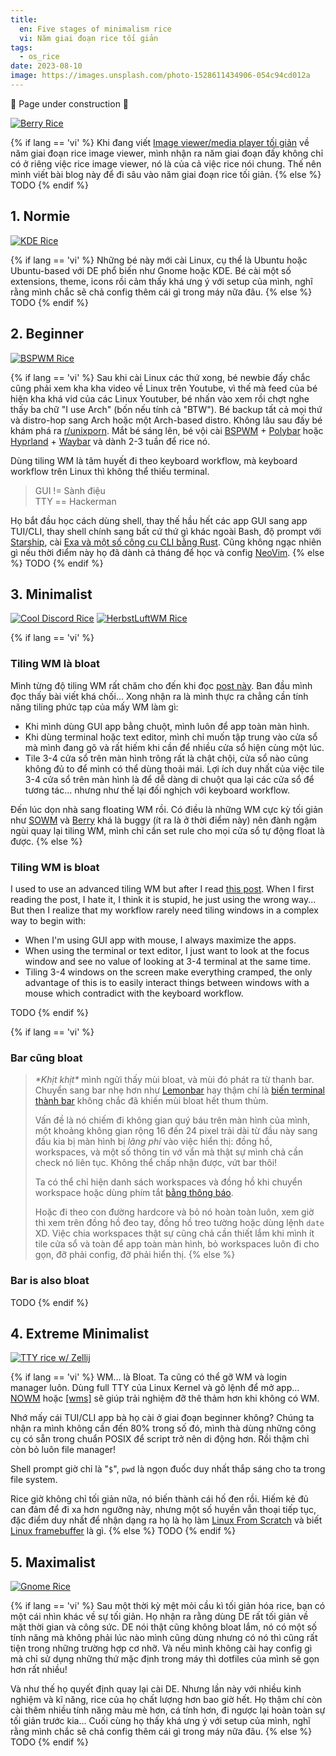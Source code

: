 ```yaml
---
title:
  en: Five stages of minimalism rice
  vi: Năm giai đoạn rice tối giản
tags:
  - os_rice
date: 2023-08-10
image: https://images.unsplash.com/photo-1528611434906-054c94cd012a
---
```


🚧 Page under construction 🚧

[![Berry Rice](https://i.imgur.com/7DWRz1Z.webp)](https://www.reddit.com/r/unixporn/comments/s0cccz/berry_ayudark_my_super_rice)

{% if lang == 'vi' %}
  Khi đang viết [Image viewer/media player tối giản](../9/) về năm giai đoạn rice image viewer, mình nhận ra năm giai đoạn đấy không chỉ có ở riêng việc rice image viewer, nó là của cả việc rice nói chung. Thế nên mình viết bài blog này để đi sâu vào năm giai đoạn rice tối giản.
{% else %}
  TODO
{% endif %}

## 1. Normie

[![KDE Rice](https://i.imgur.com/NTHZScu.webp)](https://i.imgur.com/NTHZScu.webp)

{% if lang == 'vi' %}
  Những bé này mới cài Linux, cụ thể là Ubuntu hoặc Ubuntu-based với DE phổ biến như Gnome hoặc KDE. Bé cài một số extensions, theme, icons rồi cảm thấy khá ưng ý với setup của mình, nghĩ rằng mình chắc sẽ chả config thêm cái gì trong máy nữa đâu.
{% else %}
  TODO
{% endif %}

## 2. Beginner

[![BSPWM Rice](https://user-images.githubusercontent.com/43980777/104730274-50495600-576c-11eb-9520-890cb45815d9.png)](https://codeberg.org/NNB/dotfiles/releases/tag/v1.0.0)

{% if lang == 'vi' %}
  Sau khi cài Linux các thứ xong, bé newbie đấy chắc cũng phải xem kha kha video về Linux trên Youtube, vì thế mà feed của bé hiện kha khá vid của các Linux Youtuber, bé nhấn vào xem rồi chợt nghe thấy ba chữ "I use Arch" (bốn nếu tính cả "BTW"). Bé backup tất cả mọi thứ và distro-hop sang Arch hoặc một Arch-based distro. Không lâu sau đấy bé khám phá ra [r/unixporn](https://www.reddit.com/r/unixporn). Mắt bé sáng lên, bé vội cài [BSPWM](https://github.com/baskerville/bspwm) + [Polybar](https://polybar.github.io) hoặc [Hyprland](https://hyprland.org) + [Waybar](https://github.com/Alexays/Waybar) và dành 2-3 tuần để rice nó.

  Dùng tiling WM là tâm huyết đi theo keyboard workflow, mà keyboard workflow trên Linux thì không thể thiếu terminal.

  > <span class="font-mono">GUI != Sành điệu<br>
  > TTY == Hackerman</span>

  Họ bắt đầu học cách dùng shell, thay thế hầu hết các app GUI sang app TUI/CLI, thay shell chính sang bất cứ thứ gì khác ngoài Bash, độ prompt với [Starship](https://starship.rs), cài [Exa và một số công cụ CLI bằng Rust](https://github.com/sts10/rust-command-line-utilities#unix-to-rust-replacements-or-near-replacements). Cũng không ngạc nhiên gì nếu thời điểm này họ đã dành cả tháng để học và config [NeoVim](https://neovim.io).
{% else %}
  TODO
{% endif %}

## 3. Minimalist

[![Cool Discord Rice](https://i.imgur.com/Sb9iZcz.webp)](https://discord.com/channels/635612648934735892/1033210791320625243/1033339746463789096)
[![HerbstLuftWM Rice](https://user-images.githubusercontent.com/43980777/172338839-482602d7-d57b-4152-a368-2333cf4c0d79.png)](https://codeberg.org/NNB/dotfiles/releases/tag/v3.3.0)

{% if lang == 'vi' %}
  ### Tiling WM là bloat

  Mình từng độ tiling WM rất chăm cho đến khi đọc [post này](http://xahlee.info/linux/why_tiling_window_manager_sucks.html). Ban đầu mình đọc thấy bài viết khá chối... Xong nhận ra là mình thực ra chẳng cần tính năng tiling phức tạp của mấy WM làm gì:

  - Khi mình dùng GUI app bằng chuột, mình luôn để app toàn màn hình.
  - Khi dùng terminal hoặc text editor, mình chỉ muốn tập trung vào cửa sổ mà mình đang gõ và rất hiếm khi cần để nhiều cửa sổ hiện cùng một lúc.
  - Tile 3-4 cửa sổ trên màn hình trông rất là chật chội, cửa sổ nào cũng không đủ to để mình có thể dùng thoải mái. Lợi ích duy nhất của việc tile 3-4 cửa sổ trên màn hình là để dễ dàng di chuột qua lại các cửa sổ để tương tác... nhưng như thế lại đối nghịch với keyboard workflow.

  Đến lúc dọn nhà sang floating WM rồi. Có điều là những WM cực kỳ tối giản như [SOWM](https://github.com/dylanaraps/sowm) và [Berry](https://berrywm.org) khá là buggy (ít ra là ở thời điểm này) nên đành ngậm ngùi quay lại tiling WM, mình chỉ cần set rule cho mọi cửa sổ tự động float là được.
{% else %}
  ### Tiling WM is bloat

  I used to use an advanced tiling WM but after I read [this post](http://xahlee.info/linux/why_tiling_window_manager_sucks.html). When I first reading the post, I hate it, I think it is stupid, he just using the wrong way... But then I realize that my workflow rarely need tiling windows in a complex way to begin with:

  - When I'm using GUI app with mouse, I always maximize the apps.
  - When using the terminal or text editor, I just want to look at the focus window and see no value of looking at 3-4 terminal at the same time.
  - Tiling 3-4 windows on the screen make everything cramped, the only advantage of this is to easily interact things between windows with a mouse which contradict with the keyboard workflow.

  TODO
{% endif %}

{% if lang == 'vi' %}
  ### Bar cũng bloat

  > _\*Khịt khịt\*_ mình ngửi thấy mùi bloat, và mùi đó phát ra từ thanh bar. Chuyển sang bar nhẹ hơn như [Lemonbar](https://github.com/LemonBoy/bar) hay thậm chí là [biến terminal thành bar](https://sw.kovidgoyal.net/kitty/kittens/panel/#command-line-interface) không chắc đã khiến mùi bloat hết thum thủm.
  >
  > Vấn đề là nó chiếm đi không gian quý báu trên màn hình của mình, một khoảng không gian rộng 16 đến 24 pixel trải dài từ đầu này sang đầu kia bị màn hình bị _lãng phí_ vào việc hiển thị: đồng hồ, workspaces, và một số thông tin vớ vẩn mà thật sự mình chả cần check nó liên tục. Không thể chấp nhận được, vứt bar thôi!
  >
  > Ta có thể chỉ hiện danh sách workspaces và đồng hồ khi chuyển workspace hoặc dùng phím tắt [bằng thông báo](https://gist.github.com/NNBnh/5f6e601a6a82a6ed43b1959698758141?permalink_comment_id=3735888#gistcomment-3735888).
  >
  > Hoặc đi theo con đường hardcore và bỏ nó hoàn toàn luôn, xem giờ thì xem trên đồng hồ đeo tay, đồng hồ treo tường hoặc dùng lệnh `date` XD. Việc chia workspaces thật sự cũng chả cần thiết lắm khi mình ít tile cửa sổ và toàn để app toàn màn hình, bỏ workspaces luôn đi cho gọn, đỡ phải config, đỡ phải hiển thị.
{% else %}
  ### Bar is also bloat

  TODO
{% endif %}

## 4. Extreme Minimalist

[![TTY rice w/ Zellij](https://user-images.githubusercontent.com/43980777/218121026-2d2ddb94-5105-4df8-a6a9-8ab632b69ce3.png)](https://codeberg.org/NNB/dotfiles/releases/tag/v3.5.0)

{% if lang == 'vi' %}
  WM... là Bloat. Ta cũng có thể gỡ WM và login manager luôn. Dùng full TTY của Linux Kernel và gõ lệnh để mở app... [NOWM](https://github.com/K4zoku/nowm) hoặc [[wms]](https://git.disroot.org/root_informatica/wms) sẽ giúp trải nghiệm đỡ thê thảm hơn khi không có WM.

  Nhớ mấy cái TUI/CLI app bà họ cài ở giai đoạn beginner không? Chúng ta nhận ra mình không cần đến 80% trong số đó, mình thà dùng những công cụ có sẵn trong chuẩn POSIX để script trở nên di động hơn. Rồi thậm chỉ còn bỏ luôn file manager!

  Shell prompt giờ chỉ là "`$`", `pwd` là ngọn đuốc duy nhất thắp sáng cho ta trong file system.

  Rice giờ không chỉ tối giản nữa, nó biến thành cái hố đen rồi. Hiếm kẻ đủ can đảm để đi xa hơn ngưỡng này, nhưng một số huyền vẫn thoại tiếp tục, đặc điểm duy nhất để nhận dạng ra họ là họ làm [Linux From Scratch](https://www.linuxfromscratch.org/lfs) và biết [Linux framebuffer](https://wikipedia.org/wiki/Linux_framebuffer) là gì.
{% else %}
  TODO
{% endif %}

## 5. Maximalist

[![Gnome Rice](https://raw.githubusercontent.com/Aylur/dotfiles/gnome43/assets/rose.png)](https://github.com/Aylur/dotfiles/tree/gnome43)

{% if lang == 'vi' %}
  Sau một thời kỳ mệt mỏi cầu kì tối giản hóa rice, bạn có một cái nhìn khác về sự tối giản. Họ nhận ra rằng dùng DE rất tối giản về mặt thời gian và công sức. DE nói thật cũng không bloat lắm, nó có một số tính năng mà không phải lúc nào mình cũng dùng nhưng có nó thì cũng rất tiện trong những trường hợp cơ nhỡ. Và nếu mình không cài hay config gì mà chỉ sử dụng những thứ mặc định trong máy thì dotfiles của mình sẽ gọn hơn rất nhiều!

  Và như thế họ quyết định quay lại cài DE. Nhưng lần này với nhiều kinh nghiệm và kĩ năng, rice của họ chất lượng hơn bao giờ hết. Họ thậm chí còn cài thêm nhiều tính năng màu mè hơn, cá tính hơn, đi ngược lại hoàn toàn sự tối giản trước kia... Cuối cùng họ thấy khá ưng ý với setup của mình, nghĩ rằng mình chắc sẽ chả config thêm cái gì trong máy nữa đâu.
{% else %}
  TODO
{% endif %}
